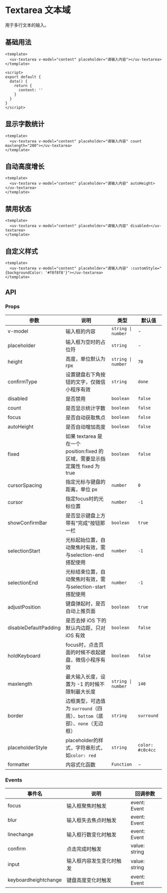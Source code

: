 # Textarea 文本域

用于多行文本的输入。

## 基础用法

```vue
<template>
  <uv-textarea v-model="content" placeholder="请输入内容"></uv-textarea>
</template>

<script>
export default {
  data() {
    return {
      content: ''
    }
  }
}
</script>
```

## 显示字数统计

```vue
<template>
  <uv-textarea v-model="content" placeholder="请输入内容" count maxlength="200"></uv-textarea>
</template>
```

## 自动高度增长

```vue
<template>
  <uv-textarea v-model="content" placeholder="请输入内容" autoHeight></uv-textarea>
</template>
```

## 禁用状态

```vue
<template>
  <uv-textarea v-model="content" placeholder="请输入内容" disabled></uv-textarea>
</template>
```

## 自定义样式

```vue
<template>
  <uv-textarea v-model="content" placeholder="请输入内容" :customStyle="{backgroundColor: '#f8f8f8'}"></uv-textarea>
</template>
```

## API

### Props

| 参数 | 说明 | 类型 | 默认值 |
|------|------|------|------|
| v-model | 输入框的内容 | `string \| number` | - |
| placeholder | 输入框为空时的占位符 | `string` | - |
| height | 高度，单位默认为rpx | `string \| number` | `70` |
| confirmType | 设置键盘右下角按钮的文字，仅微信小程序有效 | `string` | `done` |
| disabled | 是否禁用 | `boolean` | `false` |
| count | 是否显示统计字数 | `boolean` | `false` |
| focus | 是否自动获取焦点 | `boolean` | `false` |
| autoHeight | 是否自动增加高度 | `boolean` | `false` |
| fixed | 如果 textarea 是在一个 position:fixed 的区域，需要显示指定属性 fixed 为 true | `boolean` | `false` |
| cursorSpacing | 指定光标与键盘的距离，单位 px | `number` | `0` |
| cursor | 指定focus时的光标位置 | `number` | `-1` |
| showConfirmBar | 是否显示键盘上方带有"完成"按钮那一栏 | `boolean` | `true` |
| selectionStart | 光标起始位置，自动聚焦时有效，需与selection-end搭配使用 | `number` | `-1` |
| selectionEnd | 光标结束位置，自动聚焦时有效，需与selection-start搭配使用 | `number` | `-1` |
| adjustPosition | 键盘弹起时，是否自动上推页面 | `boolean` | `true` |
| disableDefaultPadding | 是否去掉 iOS 下的默认内边距，只对 iOS 有效 | `boolean` | `false` |
| holdKeyboard | focus时，点击页面的时候不收起键盘，微信小程序有效 | `boolean` | `false` |
| maxlength | 最大输入长度，设置为 -1 的时候不限制最大长度 | `string \| number` | `140` |
| border | 边框类型，可选值为 `surround`（四周）、`bottom`（底部）、`none`（无边框） | `string` | `surround` |
| placeholderStyle | placeholder的样式，字符串形式，如`color: red` | `string` | `color: #c0c4cc` |
| formatter | 内容式化函数 | `Function` | - |

### Events

| 事件名 | 说明 | 回调参数 |
|------|------|------|
| focus | 输入框聚焦时触发 | event: Event |
| blur | 输入框失去焦点时触发 | event: Event |
| linechange | 输入框行数变化时触发 | event: Event |
| confirm | 点击完成时触发 | value: string |
| input | 输入框内容发生变化时触发 | value: string |
| keyboardheightchange | 键盘高度变化时触发 | event: Event | 